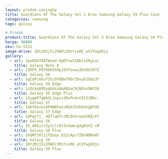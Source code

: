 ```yaml
---
layout: produk-casinghp
title: Guardians Of The Galaxy Vol 2 Drax Samsung Galaxy S9 Plus Case
categories: samsung
tags: galaxy

# Produk
product-title: Guardians Of The Galaxy Vol 2 Drax Samsung Galaxy S9 Plus Case
harga: 90000
sku: hn-5131
image-drive: 1DtzMJj5i2hWFL5MztssRE_eCVfwgXDjs
gallery:
  - url: 1poOX478ATWxwd-DpD7vw31NbleIRyLsc
    title: Galaxy Note 8
  - url: 1ZRPX_PQYO6K91Rpj03fovwu3DxDUJD7Z
    title: Galaxy S6
  - url: 1gCdPc6kv72hi9Y0BwfROrZ6vy6JGUy3f
    title: Galaxy S6 Edge
  - url: 1zQLkq8OEyq0dsxAAAQGaCNjNZosOWCG0
    title: Galaxy S6 Edge Plus
  - url: 1SygwP7gWA2LJxpzs3DsPndvVZtI1BKc-
    title: Galaxy S7
  - url: 146f6xcwt4PHW0Fwzv0GdJ5XhbdngDFOG
    title: Galaxy S7 Edge
  - url: 1APqcfj__4O7lqmfccMLQnkreaoVNZcFC
    title: Galaxy S8
  - url: 1G_dbGjct2y1LlrEtSxSwmcg4gKGV2-cM
    title: Galaxy S8 Plus
  - url: 1kQMfJXl1zTQzqx_Q12cApc7ZBvNQRoW7
    title: Galaxy S9
  - url: 1DtzMJj5i2hWFL5MztssRE_eCVfwgXDjs
    title: Galaxy S9 Plus
---
```

